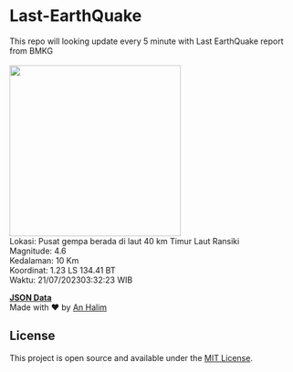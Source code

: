 # Last-EarthQuake
This repo will looking update every 5 minute with Last EarthQuake report from BMKG
<br>
<br>
<img src="https://static.bmkg.go.id/20230721033223.mmi.jpg" width="300"/>
<br>
Lokasi: Pusat gempa berada di laut 40 km Timur Laut Ransiki <br>
Magnitude: 4.6 <br>
Kedalaman: 10 Km <br>
Koordinat: 1.23 LS 134.41 BT <br>
Waktu: 21/07/202303:32:23 WIB <br>

<a href="./data/data.json">**JSON Data**</a>
<br>
Made with ❤️ by <a href="https://github.com/an-halim">An Halim</a>
## License

This project is open source and available under the [MIT License](LICENSE).
